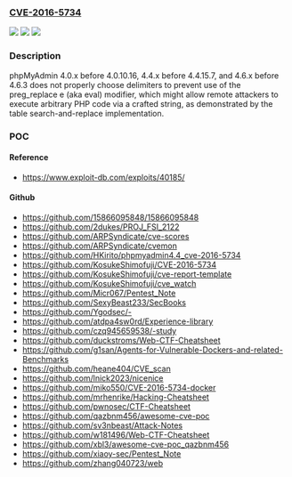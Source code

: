 ### [CVE-2016-5734](https://cve.mitre.org/cgi-bin/cvename.cgi?name=CVE-2016-5734)
![](https://img.shields.io/static/v1?label=Product&message=n%2Fa&color=blue)
![](https://img.shields.io/static/v1?label=Version&message=n%2Fa&color=blue)
![](https://img.shields.io/static/v1?label=Vulnerability&message=n%2Fa&color=brighgreen)

### Description

phpMyAdmin 4.0.x before 4.0.10.16, 4.4.x before 4.4.15.7, and 4.6.x before 4.6.3 does not properly choose delimiters to prevent use of the preg_replace e (aka eval) modifier, which might allow remote attackers to execute arbitrary PHP code via a crafted string, as demonstrated by the table search-and-replace implementation.

### POC

#### Reference
- https://www.exploit-db.com/exploits/40185/

#### Github
- https://github.com/15866095848/15866095848
- https://github.com/2dukes/PROJ_FSI_2122
- https://github.com/ARPSyndicate/cve-scores
- https://github.com/ARPSyndicate/cvemon
- https://github.com/HKirito/phpmyadmin4.4_cve-2016-5734
- https://github.com/KosukeShimofuji/CVE-2016-5734
- https://github.com/KosukeShimofuji/cve-report-template
- https://github.com/KosukeShimofuji/cve_watch
- https://github.com/Micr067/Pentest_Note
- https://github.com/SexyBeast233/SecBooks
- https://github.com/Ygodsec/-
- https://github.com/atdpa4sw0rd/Experience-library
- https://github.com/czq945659538/-study
- https://github.com/duckstroms/Web-CTF-Cheatsheet
- https://github.com/g1san/Agents-for-Vulnerable-Dockers-and-related-Benchmarks
- https://github.com/heane404/CVE_scan
- https://github.com/lnick2023/nicenice
- https://github.com/miko550/CVE-2016-5734-docker
- https://github.com/mrhenrike/Hacking-Cheatsheet
- https://github.com/pwnosec/CTF-Cheatsheet
- https://github.com/qazbnm456/awesome-cve-poc
- https://github.com/sv3nbeast/Attack-Notes
- https://github.com/w181496/Web-CTF-Cheatsheet
- https://github.com/xbl3/awesome-cve-poc_qazbnm456
- https://github.com/xiaoy-sec/Pentest_Note
- https://github.com/zhang040723/web

